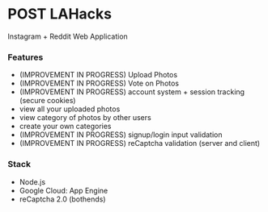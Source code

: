 # POST LAHacks

Instagram + Reddit Web Application

### Features
* (IMPROVEMENT IN PROGRESS) Upload Photos
* (IMPROVEMENT IN PROGRESS) Vote on Photos
* (IMPROVEMENT IN PROGRESS) account system + session tracking (secure cookies)
* view all your uploaded photos
* view category of photos by other users
* create your own categories
* (IMPROVEMENT IN PROGRESS) signup/login input validation
* (IMPROVEMENT IN PROGRESS) reCaptcha validation (server and client)

### Stack
* Node.js
* Google Cloud: App Engine
* reCaptcha 2.0 (bothends)
